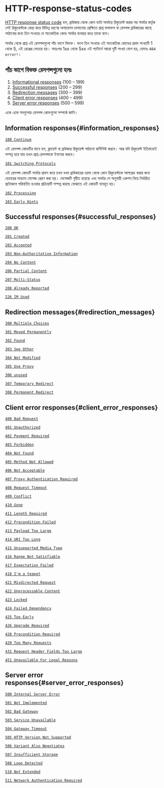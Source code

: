 # HTTP-response-status-codes

[HTTP response status code](https://developer.mozilla.org/en-US/docs/Web/HTTP/Status) হল, ব্রাউজার থেকে কোন ডাটা সার্ভারে রিকুয়েস্ট করার পর সার্ভার কর্তৃক সেই রিকুয়েস্টকে কেন্দ্র করে বিভিন্ন ধরণের অপারেশন চালানোর প্রেক্ষিতে প্রাপ্ত ফলাফল বা রেসপন্স ব্রাউজারের কাছে পাঠানোর জন্য তিন সংখ্যার যে সাংকেতিক কোড সার্ভার ব্যবহার করে তাকে বলে।

সার্ভার থেকে প্রাপ্ত এই রেসপন্সগুলো পাঁচ ভাগে বিভক্ত। ফলে তিন সংখ্যার এই সাংকেতিক কোডের প্রথম সংখ্যাটি 1 থেকে 5, এই রেঞ্জের ভেতরে হয়। অতঃপর 1xx থেকে 5xx এই প্যাটার্নে আরো দুটি সংখ্যা যোগ হয়, যেমনঃ `404 error!`।

## পাঁচ ভাগে বিভক্ত রেসপন্সগুলো হলঃ

1. [Informational responses](/#information_responses) (100 – 199)
2. [Successful responses](/#successful_responses) (200 – 299)
3. [Redirection messages](/#redirection_messages) (300 – 399)
4. [Client error responses](/#client_error_responses) (400 – 499)
5. [Server error responses](/#server_error_responses) (500 – 599)

একে একে সবগুলোর রেসপন্স কোডগুলো সম্পর্কে জানি।

## Information responses{#information_responses}

[`100 Continue`](https://developer.mozilla.org/en-US/docs/Web/HTTP/Status/100)

এই রেসপন্স কোডটির মানে হল, ক্লায়েন্ট বা ব্রাউজার রিকুয়েস্ট পাঠানো কন্টিনিউ করবে। আর যদি রিকুয়েস্ট ইতিমধ্যেই সম্পন্ন হয়ে যায় তখন প্রাপ্ত রেসপন্সকে ইগনোর করবে।

[`101 Switching Protocols`](https://developer.mozilla.org/en-US/docs/Web/HTTP/Status/101)

এই রেসপন্স কোডটি সার্ভার প্রদান করে তখন যখন ব্রাউজারের তরফ থেকে কোন রিকুয়েস্টকে আপগ্রেড করার জন্য হেডারের মাধ্যমে মেসেজ প্রেরণ করা হয়। মেসেজটি গৃহীত হয়েছে এবং সার্ভার সে অনুযায়ী একশন নিয়ে নির্ধারিত প্রটোকলে পরিবর্তিত হওয়ার প্রক্রিয়াটি সম্পন্ন করছে বোঝাতে এই কোডটি ব্যবহৃত হয়।

[`102 Processing`](https://developer.mozilla.org/en-US/docs/Web/HTTP/Status/102)

[`103 Early Hints`](https://developer.mozilla.org/en-US/docs/Web/HTTP/Status/103)

## Successful responses{#successful_responses}

[`200 OK`](https://developer.mozilla.org/en-US/docs/Web/HTTP/Status/200)

[`201 Created`](https://developer.mozilla.org/en-US/docs/Web/HTTP/Status/201)

[`202 Accepted`](https://developer.mozilla.org/en-US/docs/Web/HTTP/Status/202)

[`203 Non-Authoritative Information`](https://developer.mozilla.org/en-US/docs/Web/HTTP/Status/203)

[`204 No Content`](https://developer.mozilla.org/en-US/docs/Web/HTTP/Status/204)

[`206 Partial Content`](https://developer.mozilla.org/en-US/docs/Web/HTTP/Status/206)

[`207 Multi-Status`](https://developer.mozilla.org/en-US/docs/Web/HTTP/Status/207)

[`208 Already Reported`](https://developer.mozilla.org/en-US/docs/Web/HTTP/Status/208)

[`226 IM Used`](https://developer.mozilla.org/en-US/docs/Web/HTTP/Status/226)

## Redirection messages{#redirection_messages}

[`300 Multiple Choices`](https://developer.mozilla.org/en-US/docs/Web/HTTP/Status/300)

[`301 Moved Permanently`](https://developer.mozilla.org/en-US/docs/Web/HTTP/Status/301)

[`302 Found`](https://developer.mozilla.org/en-US/docs/Web/HTTP/Status/302)

[`303 See Other`](https://developer.mozilla.org/en-US/docs/Web/HTTP/Status/303)

[`304 Not Modified`](https://developer.mozilla.org/en-US/docs/Web/HTTP/Status/304)

[`305 Use Proxy`](https://developer.mozilla.org/en-US/docs/Web/HTTP/Status#305_use_proxy)

[`306 unused`](https://developer.mozilla.org/en-US/docs/Web/HTTP/Status#306_unused)

[`307 Temporary Redirect`](https://developer.mozilla.org/en-US/docs/Web/HTTP/Status/307)

[`308 Permanent Redirect`](https://developer.mozilla.org/en-US/docs/Web/HTTP/Status/308)

## Client error responses{#client_error_responses}

[`400 Bad Request`](https://developer.mozilla.org/en-US/docs/Web/HTTP/Status/400)

[`401 Unauthorized`](https://developer.mozilla.org/en-US/docs/Web/HTTP/Status/401)

[`402 Payment Required`](https://developer.mozilla.org/en-US/docs/Web/HTTP/Status/402)

[`403 Forbidden`](https://developer.mozilla.org/en-US/docs/Web/HTTP/Status/403)

[`404 Not Found`](https://developer.mozilla.org/en-US/docs/Web/HTTP/Status/404)

[`405 Method Not Allowed`](https://developer.mozilla.org/en-US/docs/Web/HTTP/Status/405)

[`406 Not Acceptable`](https://developer.mozilla.org/en-US/docs/Web/HTTP/Status/406)

[`407 Proxy Authentication Required`](https://developer.mozilla.org/en-US/docs/Web/HTTP/Status/407)

[`408 Request Timeout`](https://developer.mozilla.org/en-US/docs/Web/HTTP/Status/408)

[`409 Conflict`](https://developer.mozilla.org/en-US/docs/Web/HTTP/Status/409)

[`410 Gone`](https://developer.mozilla.org/en-US/docs/Web/HTTP/Status/410)

[`411 Length Required`](https://developer.mozilla.org/en-US/docs/Web/HTTP/Status/411)

[`412 Precondition Failed`](https://developer.mozilla.org/en-US/docs/Web/HTTP/Status/412)

[`413 Payload Too Large`](https://developer.mozilla.org/en-US/docs/Web/HTTP/Status/413)

[`414 URI Too Long`](https://developer.mozilla.org/en-US/docs/Web/HTTP/Status/414)

[`415 Unsupported Media Type`](https://developer.mozilla.org/en-US/docs/Web/HTTP/Status/415)

[`416 Range Not Satisfiable`](https://developer.mozilla.org/en-US/docs/Web/HTTP/Status/416)

[`417 Expectation Failed`](https://developer.mozilla.org/en-US/docs/Web/HTTP/Status/417)

[`418 I'm a teapot`](https://developer.mozilla.org/en-US/docs/Web/HTTP/Status/418)

[`421 Misdirected Request`](https://developer.mozilla.org/en-US/docs/Web/HTTP/Status/421)

[`422 Unprocessable Content`](https://developer.mozilla.org/en-US/docs/Web/HTTP/Status/422)

[`423 Locked`](https://developer.mozilla.org/en-US/docs/Web/HTTP/Status/423)

[`424 Failed Dependency`](https://developer.mozilla.org/en-US/docs/Web/HTTP/Status/424)

[`425 Too Early`](https://developer.mozilla.org/en-US/docs/Web/HTTP/Status/425)

[`426 Upgrade Required`](https://developer.mozilla.org/en-US/docs/Web/HTTP/Status/426)

[`428 Precondition Required`](https://developer.mozilla.org/en-US/docs/Web/HTTP/Status/428)

[`429 Too Many Requests`](https://developer.mozilla.org/en-US/docs/Web/HTTP/Status/429)

[`431 Request Header Fields Too Large`](https://developer.mozilla.org/en-US/docs/Web/HTTP/Status/431)

[`451 Unavailable For Legal Reasons`](https://developer.mozilla.org/en-US/docs/Web/HTTP/Status/451)

## Server error responses{#server_error_responses}

[`500 Internal Server Error`](https://developer.mozilla.org/en-US/docs/Web/HTTP/Status/500)

[`501 Not Implemented`](https://developer.mozilla.org/en-US/docs/Web/HTTP/Status/501)

[`502 Bad Gateway`](https://developer.mozilla.org/en-US/docs/Web/HTTP/Status/502)

[`503 Service Unavailable`](https://developer.mozilla.org/en-US/docs/Web/HTTP/Status/503)

[`504 Gateway Timeout`](https://developer.mozilla.org/en-US/docs/Web/HTTP/Status/504)

[`505 HTTP Version Not Supported`](https://developer.mozilla.org/en-US/docs/Web/HTTP/Status/505)

[`506 Variant Also Negotiates`](https://developer.mozilla.org/en-US/docs/Web/HTTP/Status/506)

[`507 Insufficient Storage`](https://developer.mozilla.org/en-US/docs/Web/HTTP/Status/507)

[`508 Loop Detected`](https://developer.mozilla.org/en-US/docs/Web/HTTP/Status/508)

[`510 Not Extended`](https://developer.mozilla.org/en-US/docs/Web/HTTP/Status/510)

[`511 Network Authentication Required`](https://developer.mozilla.org/en-US/docs/Web/HTTP/Status/511)

